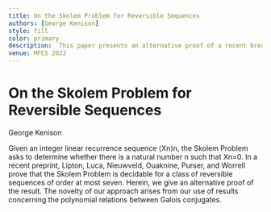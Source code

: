 ```yaml
---
title: On the Skolem Problem for Reversible Sequences
authors: [George Kenison]
style: fill
color: primary
description:  This paper presents an alternative proof of a recent breakthrough for the Reversible Skolem Problem.
venue: MFCS 2022
---
```



# On the Skolem Problem for Reversible Sequences

George Kenison

Given an integer linear recurrence sequence ⟨Xn⟩n, the Skolem Problem asks to determine whether there is a natural number n such that Xn=0. In a recent preprint, Lipton, Luca, Nieuwveld, Ouaknine, Purser, and Worrell prove that the Skolem Problem is decidable for a class of reversible sequences of order at most seven. Herein, we give an alternative proof of the result. The novelty of our approach arises from our use of results concerning the polynomial relations between Galois conjugates. 
